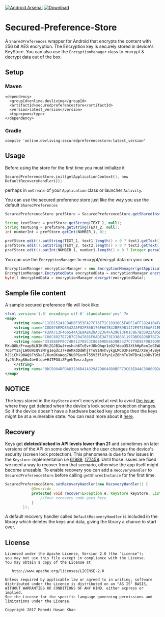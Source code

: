[![Android Arsenal](https://img.shields.io/badge/Android%20Arsenal-Secured--Preference--Store-green.svg?style=true)](https://android-arsenal.com/details/1/4226)
 [![Download](https://api.bintray.com/packages/iammehedi/SecuredPreferenceStore/online.devliving%3Asecuredpreferencestore/images/download.svg) ](https://bintray.com/iammehedi/SecuredPreferenceStore/online.devliving%3Asecuredpreferencestore/_latestVersion)

# Secured-Preference-Store
A `SharedPreferences` wrapper for Android that encrypts the content with 256 bit AES encryption. The Encryption key is securely stored in device's KeyStore. You can also use the `EncryptionManager` class to encrypt & decrypt data out of the box. 

## Setup
### Maven
```
<dependency>
  <groupId>online.devliving</groupId>
  <artifactId>securedpreferencestore</artifactId>
  <version>latest_version</version>
  <type>pom</type>
</dependency>
````

### Gradle
```
compile 'online.devliving:securedpreferencestore:latest_version'
```

## Usage
Before using the store for the first time you must initialize it
```
SecuredPreferenceStore.init(getApplicationContext(), new DefaultRecoveryHandler());
```
perhaps in `onCreate` of your `Application`  class or launcher `Activity`. 

You can use the secured preference store just like the way you use the default `SharedPreferences`
```java
SecuredPreferenceStore prefStore = SecuredPreferenceStore.getSharedInstance(getApplicationContext());

String textShort = prefStore.getString(TEXT_1, null);
String textLong = prefStore.getString(TEXT_2, null);
int numberInt = prefStore.getInt(NUMBER_1, 0);

prefStore.edit().putString(TEXT_1, text1.length() > 0 ? text1.getText().toString() : null).apply();
prefStore.edit().putString(TEXT_2, text2.length() > 0 ? text2.getText().toString() : null).apply();
prefStore.edit().putInt(NUMBER_1, number1.length() > 0 ? Integer.parseInt(number1.getText().toString().trim()) : 0).commit();
```

You can use the `EncryptionManager` to encrypt/decrypt data on your own:
```java
EncryptionManager encryptionManager = new EncryptionManager(getApplicationContext(), getSharedPreferences("my_pref", MODE_PRIVATE));
EncryptionManager.EncryptedData encryptedData = encryptionManager.encrypt(bytesToEncrypt);
byte[] decryptedData = encryptionManager.decrypt(encryptedData);
```
## Sample file content
A sample secured preference file will look like:

```xml
<?xml version='1.0' encoding='utf-8' standalone='yes' ?>
<map>
    <string name="11CD15241CB4D6F953FA27C76F72C10920C5FADF14FF2824104FA5D67D25B43C">ZMnr87IlDKg81hKw2SQ6Lw==]dhP/ymX7CMSaCkP6jQvNig==</string>
    <string name="C8D076EFD8542A5F02F86B176F667B42BFB9B1472E974E6AF31EB27CEA5689D4">JQ6Y4TQ/Y3iYw7KtatkqAg==]P+gpavV0MXiy1Qg0UHlBMg==</string>
    <string name="F2AA713F406544A3E9ABA20A32364FA29613F01C867B3D922A85DF4FA54FA13D">jMH1Wjnk0vehHOogT27HRA==]e8UHX1ihYjtP6Cv8dWdHLBptLwowt6IojKYa+1jkeH4=</string>
    <string name="C06C6027E72B7CE947885F6ADE3A73E338881197DBE02D8B7B7248F629BE26DA">EAGwO8u2ZPdxwdpAwPlu6A==]797VOGtpzDBO1ZU3m+Sb1A==</string>
    <string name="33188AFFEC74B412765C3C86859DE4620B5427C774D92F9026D95A7A8AAE1F96">s0b5h8XNnerci5AtallCQziSbqpm+ndjIsAQQadSxM+xzw7865sE3P+hbxGmMAQQj0kK35/C//eA
MXuQ0N/F+oapBiDIKdRt2GJB3wJ+eshuh6TcEv+J8NQhqn1eO2fdao353XthHpRomIeGEWLvB4Yd
7G5YYIajLWOGWzQVsMTg1eqdcJ7+BAMXdOdWhjTTo91NvhvykgLMC03FsePOZ/X8ej4vByH1i0en
hJCiChk90AQ9FhSkaF/Oum9KoWqg7NU0PGurK755VZflXfyn1vZ8hhTulW7BrA2o9HvT9tbju+bk
4yJ5lMxgS6o4b+0tqo+H4TPOUiZPgehTwsrzJg==
    </string>
    <string name="9DCB904DFDA83286B41A329A7D8648B0BFF73C63E844C88800B2AA5119204845">XPuUd1t97pnwsOzzHY3OCA==]xqXJrEfcgDhYo2K4TTAvY9IQwP/tGctd4Fa1JT/1sB8=</string>
</map>
``` 

## NOTICE
The keys stored in the `KeyStore` aren't encrypted at rest to avoid [the issue](https://code.google.com/p/android/issues/detail?id=61989) where they get deleted when the device's lock screen protection changes. So if the device doesn't have a hardware backed key storage then the keys might be at a vulnerable state. You can read more about it [here](http://doridori.github.io/android-security-the-forgetful-keystore).

## Recovery
Keys get **deleted/locked in API levels lower than 21** and sometimes on later versions of the API on some devices when the user changes the device's security (screen lock protection). This phenomena is due to few issues in the `Keystore` implementation i.e [61989](https://code.google.com/p/android/issues/detail?id=61989), [177459](https://code.google.com/p/android/issues/detail?id=177459). Until those issues are fixed we need a way to recover from that scenario, otherwise the app itself might become unusable. To enable recovery you can add a `RecoveryHandler` to `SecuredPreferenceStore` before calling `getSharedInstance` for the first time. 

```java
SecuredPreferenceStore.setRecoveryHandler(new RecoveryHandler() {
            @Override
            protected void recover(Exception e, KeyStore keyStore, List<String> keyAliases, SharedPreferences preferences) {
                //Your recovery code goes here
            }
        });
```
A default recovery handler called `DefaultRecoveryHandler` is included in the library which deletes the keys and data, giving the library a chance to start over. 

## License

	Licensed under the Apache License, Version 2.0 (the "License");
	you may not use this file except in compliance with the License.
	You may obtain a copy of the License at

	   http://www.apache.org/licenses/LICENSE-2.0

	Unless required by applicable law or agreed to in writing, software
	distributed under the License is distributed on an "AS IS" BASIS,
	WITHOUT WARRANTIES OR CONDITIONS OF ANY KIND, either express or implied.
	See the License for the specific language governing permissions and
	limitations under the License.

	Copyright 2017 Mehedi Hasan Khan
